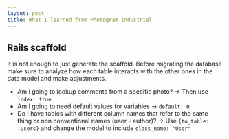 ```yaml
---
layout: post
title: What I learned from Photogram industrial
---
```


## Rails scaffold

It is not enough to just generate the scaffold. Before migrating the database make sure to analyze how each table interacts with the other ones in the data model and make adjustments.

- Am I going to lookup comments from a specific photo? -> Then use `index: true`
- Am I going to need default values for variables -> `default: 0`
- Do I have tables with different column names that refer to the same thing or non conventional names (user - author)? -> Use `{to_table: :users}` and change the model to include `class_name: "User"`
